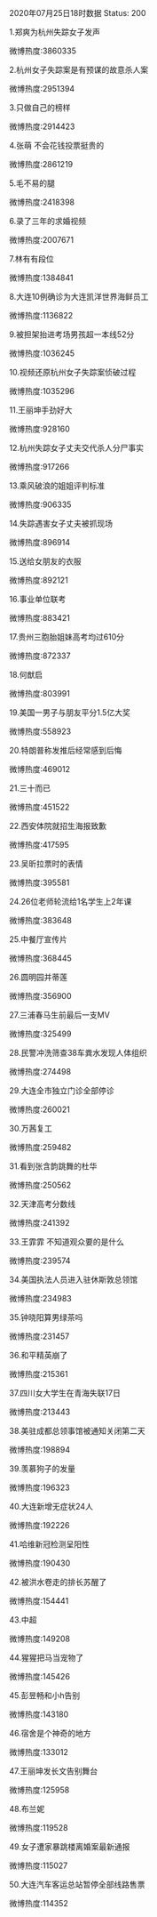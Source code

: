 2020年07月25日18时数据
Status: 200

1.郑爽为杭州失踪女子发声

微博热度:3860335

2.杭州女子失踪案是有预谋的故意杀人案

微博热度:2951394

3.只做自己的榜样

微博热度:2914423

4.张萌 不会花钱投票挺贵的

微博热度:2861219

5.毛不易的腿

微博热度:2418398

6.录了三年的求婚视频

微博热度:2007671

7.林有有段位

微博热度:1384841

8.大连10例确诊为大连凯洋世界海鲜员工

微博热度:1136822

9.被担架抬进考场男孩超一本线52分

微博热度:1036245

10.视频还原杭州女子失踪案侦破过程

微博热度:1035296

11.王丽坤手劲好大

微博热度:928160

12.杭州失踪女子丈夫交代杀人分尸事实

微博热度:917266

13.乘风破浪的姐姐评判标准

微博热度:906335

14.失踪遇害女子丈夫被抓现场

微博热度:896914

15.送给女朋友的衣服

微博热度:892121

16.事业单位联考

微博热度:883421

17.贵州三胞胎姐妹高考均过610分

微博热度:872337

18.何猷启

微博热度:803991

19.美国一男子与朋友平分1.5亿大奖

微博热度:558923

20.特朗普称发推后经常感到后悔

微博热度:469012

21.三十而已

微博热度:451522

22.西安体院就招生海报致歉

微博热度:417595

23.吴昕拉票时的表情

微博热度:395581

24.26位老师轮流给1名学生上2年课

微博热度:383648

25.中餐厅宣传片

微博热度:368445

26.圆明园并蒂莲

微博热度:356900

27.三浦春马生前最后一支MV

微博热度:325499

28.民警冲洗筛查38车粪水发现人体组织

微博热度:274498

29.大连全市独立门诊全部停诊

微博热度:260021

30.万茜复工

微博热度:259482

31.看到张含韵跳舞的杜华

微博热度:250562

32.天津高考分数线

微博热度:241392

33.王霏霏 不知道观众要的是什么

微博热度:239574

34.美国执法人员进入驻休斯敦总领馆

微博热度:234983

35.钟晓阳算男绿茶吗

微博热度:231457

36.和平精英崩了

微博热度:215361

37.四川女大学生在青海失联17日

微博热度:213443

38.美驻成都总领事馆被通知关闭第二天

微博热度:198894

39.羡慕狗子的发量

微博热度:196323

40.大连新增无症状24人

微博热度:192226

41.哈维新冠检测呈阳性

微博热度:190430

42.被洪水卷走的排长苏醒了

微博热度:154441

43.中超

微博热度:149208

44.猩猩把马当宠物了

微博热度:145426

45.彭昱畅和小h告别

微博热度:143180

46.宿舍是个神奇的地方

微博热度:133012

47.王丽坤发长文告别舞台

微博热度:125958

48.布兰妮

微博热度:119528

49.女子遭家暴跳楼离婚案最新通报

微博热度:115027

50.大连汽车客运总站暂停全部线路售票

微博热度:114352

